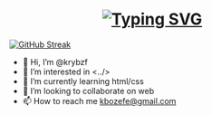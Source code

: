 <h1 align="center">
<a href="https://git.io/typing-svg"><img src="https://readme-typing-svg.herokuapp.com?font=Fira+Code&size=25&pause=1000&width=435&lines=Koray+Bozefe;Junior+Front+End+Developer!" alt="Typing SVG" /></a>
</h1>

[![GitHub Streak](https://github-readme-streak-stats.herokuapp.com/?user=krybzf)](https://git.io/streak-stats)

- 👋 Hi, I’m @krybzf
- 👀 I’m interested in <../>
- 🌱 I’m currently learning html/css
- 💞️ I’m looking to collaborate on web
- 📫 How to reach me kbozefe@gmail.com


<!---
krybzf/krybzf is a ✨ special ✨ repository because its `README.md` (this file) appears on your GitHub profile.
You can click the Preview link to take a look at your changes.
--->
